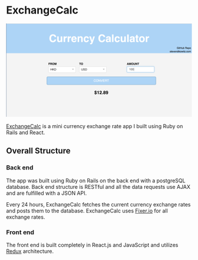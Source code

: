 # ExchangeCalc

![exchangecalculator]

[ExchangeCalc][live-site] is a mini currency exchange rate app I built using Ruby on Rails and React.


## Overall Structure
### Back end
The app was built using Ruby on Rails on the back end with a postgreSQL database. Back end structure is RESTful and all the data requests use AJAX and are fulfilled with a JSON API.

Every 24 hours, ExchangeCalc fetches the current currency exchange rates and posts them to the database. ExchangeCalc uses [Fixer.io][fixer] for all exchange rates.


### Front end
The front end is built completely in React.js and JavaScript and utilizes [Redux][redux] architecture.



[exchangecalculator]: ./app/assets/images/exchangecalculator.png
[live-site]:https://exchangecalc.herokuapp.com
[fixer]:http://fixer.io/
[redux]: https://github.com/reactjs/redux
